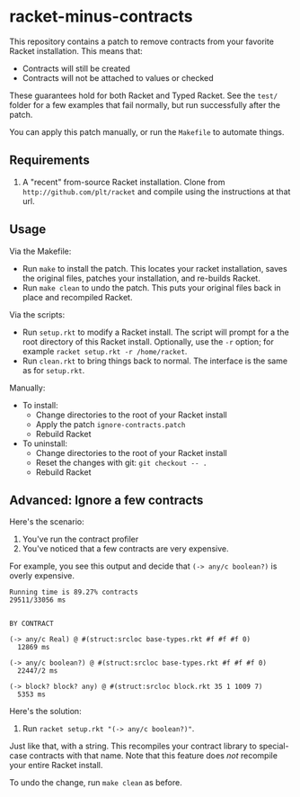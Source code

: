 racket-minus-contracts
======================

This repository contains a patch to remove contracts from your favorite
Racket installation.
This means that:
- Contracts will still be created
- Contracts will not be attached to values or checked

These guarantees hold for both Racket and Typed Racket.
See the `test/` folder for a few examples that fail normally, but run
successfully after the patch.

You can apply this patch manually, or run the `Makefile` to automate things.


Requirements
------------
1. A "recent" from-source Racket installation.
   Clone from `http://github.com/plt/racket` and compile using the instructions
   at that url.


Usage
-----
Via the Makefile:
- Run `make` to install the patch.
  This locates your racket installation, saves the original files, patches
  your installation, and re-builds Racket.
- Run `make clean` to undo the patch.
  This puts your original files back in place and recompiled Racket.

Via the scripts:
- Run `setup.rkt` to modify a Racket install.
  The script will prompt for a the root directory of this Racket install.
  Optionally, use the `-r` option; for example `racket setup.rkt -r /home/racket`.
- Run `clean.rkt` to bring things back to normal.
  The interface is the same as for `setup.rkt`.

Manually:
- To install:
  - Change directories to the root of your Racket install
  - Apply the patch `ignore-contracts.patch`
  - Rebuild Racket
- To uninstall:
  - Change directories to the root of your Racket install
  - Reset the changes with git: `git checkout -- .`
  - Rebuild Racket


Advanced: Ignore a few contracts
--------------------------------
Here's the scenario:

1. You've run the contract profiler
2. You've noticed that a few contracts are very expensive.

For example, you see this output and decide that `(-> any/c boolean?)` is overly expensive.
```
Running time is 89.27% contracts
29511/33056 ms


BY CONTRACT

(-> any/c Real) @ #(struct:srcloc base-types.rkt #f #f #f 0)
  12869 ms

(-> any/c boolean?) @ #(struct:srcloc base-types.rkt #f #f #f 0)
  22447/2 ms

(-> block? block? any) @ #(struct:srcloc block.rkt 35 1 1009 7)
  5353 ms
```

Here's the solution:

1. Run `racket setup.rkt "(-> any/c boolean?)"`.

Just like that, with a string.
This recompiles your contract library to special-case contracts with that name.
Note that this feature does _not_ recompile your entire Racket install.

To undo the change, run `make clean` as before.

